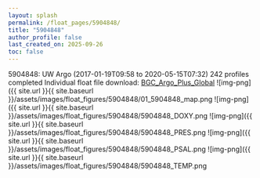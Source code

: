 ```yaml
---
layout: splash
permalink: /float_pages/5904848/
title: "5904848"
author_profile: false
last_created_on: 2025-09-26
toc: false
---
```

 
5904848: UW Argo (2017-01-19T09:58 to 2020-05-15T07:32)
242 profiles completed
Individual float file download: [BGC_Argo_Plus_Global](https://ftp.soest.hawaii.edu/bgc_argo_plus/Individual_Floats/outliers_removed/5904848_Sprof_processed.nc)
![img-png]({{ site.url }}{{ site.baseurl }}/assets/images/float_figures/5904848/01_5904848_map.png
![img-png]({{ site.url }}{{ site.baseurl }}/assets/images/float_figures/5904848/5904848_DOXY.png
![img-png]({{ site.url }}{{ site.baseurl }}/assets/images/float_figures/5904848/5904848_PRES.png
![img-png]({{ site.url }}{{ site.baseurl }}/assets/images/float_figures/5904848/5904848_PSAL.png
![img-png]({{ site.url }}{{ site.baseurl }}/assets/images/float_figures/5904848/5904848_TEMP.png
